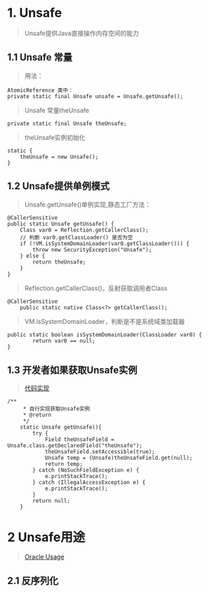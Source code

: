 # 1. Unsafe
> Unsafe提供Java直接操作内存空间的能力 
## 1.1 Unsafe 常量
> 用法：
```text
AtomicReference 类中：
private static final Unsafe unsafe = Unsafe.getUnsafe();
```
> Unsafe 常量theUnsafe
```text
private static final Unsafe theUnsafe;
```
> theUnsafe实例初始化
```text
static {
    theUnsafe = new Unsafe();
}
```
## 1.2 Unsafe提供单例模式
> Unsafe.getUnsafe()单例实现,静态工厂方法：
```text
@CallerSensitive
public static Unsafe getUnsafe() {
    Class var0 = Reflection.getCallerClass();
    // 判断 var0.getClassLoader() 是否为空
    if (!VM.isSystemDomainLoader(var0.getClassLoader())) {
        throw new SecurityException("Unsafe");
    } else {
        return theUnsafe;
    }
}
```
> Reflection.getCallerClass()，反射获取调用者Class
```text
@CallerSensitive
    public static native Class<?> getCallerClass();
```
> VM.isSystemDomainLoader，判断是不是系统域类加载器
```text
public static boolean isSystemDomainLoader(ClassLoader var0) {
        return var0 == null;
}
```
## 1.3 开发者如果获取Unsafe实例
> [代码实现](https://github.com/soyona/condor/blob/master/basic-sample-jcu/basic-sample-jcu-lock/src/main/java/sample/jcu/unsafe/AtomicOrder.java)

```text
/**
     * 自行实现获取Unsafe实例
     * @return
     */
    static Unsafe getUnsafe(){
        try {
            Field theUnsafeField = Unsafe.class.getDeclaredField("theUnsafe");
            theUnsafeField.setAccessible(true);
            Unsafe temp = (Unsafe)theUnsafeField.get(null);
            return temp;
        } catch (NoSuchFieldException e) {
            e.printStackTrace();
        } catch (IllegalAccessException e) {
            e.printStackTrace();
        }
        return null;
    }
```
# 2 Unsafe用途
> [Oracle Usage](https://docs.google.com/document/d/1GDm_cAxYInmoHMor-AkStzWvwE9pw6tnz_CebJQxuUE/edit#) 

## 2.1 反序列化

